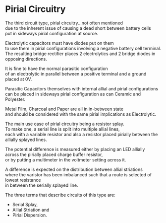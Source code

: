 # Pirial Circuitry

The third circuit type, pirial circuitry...not often mentioned \
due to the inherent issue of causing a dead short between battery cells \
put in sideways pirial configuration at source.

Electrolytic capacitors must have diodes put on them \
to use them in pirial configurations involving a negative battery cell terminal. \
The resulting bridge rectifier places 2 electrolytics and 2 bridge diodes in opposing directions.

It is fine to have the normal parasitic configuration \
of an electrolytic in parallel between a positive terminal and a ground placed at 0V.

Parasitic Capacitors themselves with internal allial and pirial configurations \
can be placed in sideways pirial configuration as can Ceramic and Polyester.

Metal Film, Charcoal and Paper are all in in-between state \
and should be considered with the same pirial implications as Electrolytic.

The main use case of pirial circuitry being a resistor splay. \
To make one, a serial line is split into multiple allial lines, \
each with a variable resistor and also a resistor placed pirially between the allially splayed lines.

The potential difference is measured either by placing an LED allially \
across the pirially placed charge buffer resistor, \
or by putting a multimeter in the voltmeter setting across it.

A difference is expected on the distribution between allial striations \
where the varistor has been imbalanced such that a route is selected of lowest resistance \
in between the serially splayed line.

The three terms that describe circuits of this type are:
* Serial Splay,
* Allial Striation and
* Pirial Dispersion.